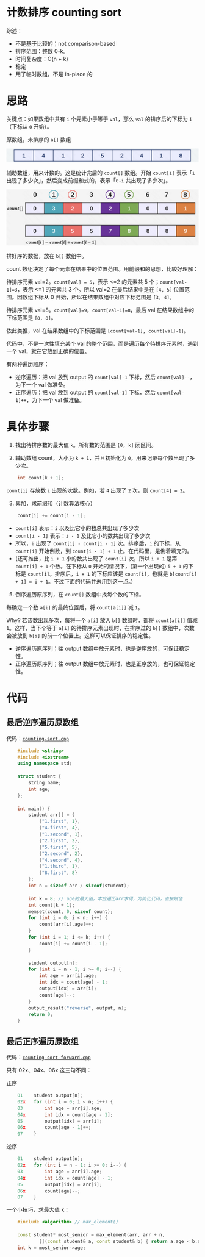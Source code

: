 # 计数排序 counting sort

综述：
* 不是基于比较的；not comparison-based
* 排序范围：整数 0-k。
* 时间复杂度：O(n + k)
* 稳定
* 用了临时数组，不是 in-place 的

# 思路

关键点：如果数组中共有 `i` 个元素小于等于 `val`，那么 `val` 的排序后的下标为 `i` （下标从 `0` 开始）。

原数组，未排序的 `a[]` 数组

![原数组](pics/counting-sort-01.jpeg)

辅助数组，用来计数的。这是统计完后的 `count[]` 数组。开始 `count[i]` 表示「`i` 出现了多少次」，然后变成前缀和式的，表示「`0-i` 共出现了多少次」。

![统计完后的 count 数组（前缀和式的）](pics/counting-sort-02.jpeg)

排好序的数据，放在 `b[]` 数组中。

count 数组决定了每个元素在结果中的位置范围。用前缀和的思想，比较好理解：

待排序元素 val=2。`count[val] = 5`，表示 <=2 的元素共 5 个；`count[val-1]=3`，表示 <=1 的元素共 3 个。所以 val=2 在最后结果中是在 `[4, 5]` 位置范围。因数组下标从 0 开始，所以在结果数组中对应下标范围是 `[3, 4]`。

待排序元素 val=8。`count[val]=9`，`count[val-1]=8`，最后 val 在结果数组中的下标范围是 `[8, 8]`。

依此类推，val 在结果数组中的下标范围是 `[count[val-1], count[val]-1]`。

代码中，不是一次性填充某个 val 的整个范围，而是遍历每个待排序元素时，遇到一个 val，就在它放到正确的位置。

有两种遍历顺序：
* 逆序遍历：把 val 放到 output 的 `count[val]-1` 下标，然后 `count[val]--`，为下一个 val 做准备。
* 正序遍历：把 val 放到 output 的 `count[val-1]` 下标，然后 `count[val-1]++`，为下一个 val 做准备。

# 具体步骤

1. 找出待排序数的最大值 `k`。所有数的范围是 `[0, k]` 闭区间。

2. 辅助数组 count，大小为 `k + 1`，并且初始化为 `0`，用来记录每个数出现了多少次。

```cpp
    int count[k + 1];
```
`count[i]` 存放数 `i` 出现的次数。例如，若 `4` 出现了 `2` 次，则 `count[4] = 2`。

3. 累加，求前缀和（计数算法核心）

```cpp
    count[i] += count[i - 1];
```

* `count[i]` 表示：`i` 以及比它小的数总共出现了多少次
* `count[i - 1]` 表示：`i - 1` 及比它小的数共出现了多少次
* 所以，`i` 出现了 `count[i] - count[i - 1]` 次。排序后，`i` 的下标，从 `count[i]` 开始倒数，到 `count[i - 1] + 1` 止。在代码里，是倒着填充的。
* (还可推出，比 `i + 1` 小的数共出现了 `count[i]` 次，所以 `i + 1` 是第 `count[i] + 1` 个数。在下标从 `0` 开始的情况下，(第一个出现的) `i + 1` 的下标是 `count[i]`。排序后，`i + 1` 的下标应该是 `count[i]`，也就是 `b[count[i] + 1] = i + 1`。不过下面的代码并未用到这一点。)

5. 倒序遍历原序列，在 `count[]` 数组中找每个数的下标。

每确定一个数 `a[i]` 的最终位置后，将 `count[a[i]]` 减 `1`。

Why? 若该数出现多次，每将一个 `a[i]` 放入 `b[]` 数组时，都将 `count[a[i]]` 值减 `1`。这样，当下个等于 `a[i]` 的待排序元素出现时，在排序过的 `b[]` 数组中，次数会被放到 `b[i]` 的前一个位置上。这样可以保证排序的稳定性。

- 逆序遍历原序列；往 output 数组中放元素时，也是逆序放的，可保证稳定性。
- 正序遍历原序列；往 output 数组中放元素时，也是正序放的，也可保证稳定性。

# 代码

## 最后逆序遍历原数组

代码：[`counting-sort.cpp`](code/counting-sort.cpp)

```cpp
    #include <string>
    #include <iostream>
    using namespace std;

    struct student {
        string name;
        int age;
    };

    int main() {
        student arr[] = {
            {"1.first", 1},
            {"4.first", 4},
            {"1.second", 1},
            {"2.first", 2},
            {"5.first", 5},
            {"2.second", 2},
            {"4.second", 4},
            {"1.third", 1},
            {"8.first", 8}
        };
        int n = sizeof arr / sizeof(student);

        int k = 8; // age的最大值，本应遍历arr求得，为简化代码，直接赋值
        int count[k + 1];
        memset(count, 0, sizeof count);
        for (int i = 0; i < n; i++) {
            count[arr[i].age]++;
        }
        for (int i = 1; i <= k; i++) {
            count[i] += count[i - 1];
        }

        student output[n];
        for (int i = n - 1; i >= 0; i--) {
            int age = arr[i].age;
            int idx = count[age] - 1;
            output[idx] = arr[i];
            count[age]--;
        }
        output_result("reverse", output, n);
        return 0;
    }
```

## 最后正序遍历原数组

代码：[`counting-sort-forward.cpp`](code/counting-sort-forward.cpp)

只有 02x、04x、06x 这三句不同：

正序
```cpp
    01    student output[n];
    02x   for (int i = 0; i < n; i++) {
    03        int age = arr[i].age;
    04x       int idx = count[age - 1];
    05        output[idx] = arr[i];
    06x       count[age - 1]++;
    07    }
```

逆序
```cpp
    01    student output[n];
    02x   for (int i = n - 1; i >= 0; i--) {
    03        int age = arr[i].age;
    04x       int idx = count[age] - 1;
    05        output[idx] = arr[i];
    06x       count[age]--;
    07    }
```

一个小技巧，求最大值 k：

```cpp
    #include <algorithm> // max_element()

    const student* most_senior = max_element(arr, arr + n, 
            [](const student& a, const student& b) { return a.age < b.age; });
    int k = most_senior->age;
```